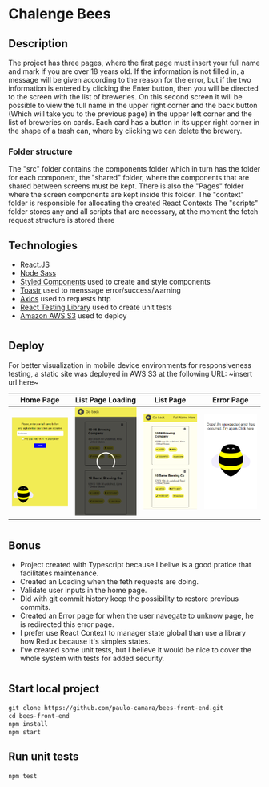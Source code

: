 # Chalenge Bees

## Description
The project has three pages, where the first page must insert your full name and mark if you are over 18 years old. If the information is not filled in, a message will be given according to the reason for the error, but if the two information is entered by clicking the Enter button, then you will be directed to the screen with the list of breweries. On this second screen it will be possible to view the full name in the upper right corner and the back button (Which will take you to the previous page) in the upper left corner and the list of breweries on cards. Each card has a button in its upper right corner in the shape of a trash can, where by clicking we can delete the brewery.

### Folder structure
The "src" folder contains the components folder which in turn has the folder for each component, the "shared" folder, where the components that are shared between screens must be kept. There is also the "Pages" folder where the screen components are kept inside this folder.
The "context" folder is responsible for allocating the created React Contexts
The "scripts" folder stores any and all scripts that are necessary, at the moment the fetch request structure is stored there

## Technologies
- [React.JS](https://reactjs.org/docs/getting-started.html) 
- [Node Sass](https://www.npmjs.com/package/node-sass)
- [Styled Components](https://styled-components.com/) used to create and style components
- [Toastr](https://www.npmjs.com/package/toastr) used to menssage error/success/warning
- [Axios](https://axios-http.com/docs/intro) used to requests http
- [React Testing Library](https://testing-library.com/docs/react-testing-library/intro/) used to create unit tests
- [Amazon AWS S3](https://aws.amazon.com/pt/s3/) used to deploy

#
## Deploy
For better visualization in mobile device environments for responsiveness testing, a static site was deployed in AWS S3 at the following URL: ~insert url here~

Home Page                     |List Page Loading             |List Page                     |Error Page                    |
:----------------------------:|:----------------------------:|:----------------------------:|:----------------------------:|
![](./home_page.png)          |![](./list_page_loading.png)  |![](./list_page.png)          |![](./error_page.png)         |

#
## Bonus
- Project created with Typescript because I belive is a good pratice that facilitates maintenance.
- Created an Loading when the feth requests are doing.
- Validate user inputs in the home page.
- Did with git commit history keep the possibility to restore previous commits.
- Created an Error page for when the user navegate to unknow page, he is redirected this error page.
- I prefer use React Context to manager state global than use a library how Redux because it's simples states.
- I've created some unit tests, but I believe it would be nice to cover the whole system with tests for added security.

#
## Start local project
```
git clone https://github.com/paulo-camara/bees-front-end.git
cd bees-front-end
npm install
npm start
```
## Run unit tests
```
npm test
```
